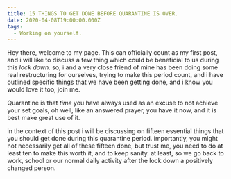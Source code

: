 ```yaml
---
title: 15 THINGS TO GET DONE BEFORE QUARANTINE IS OVER.
date: 2020-04-08T19:00:00.000Z
tags:
  - Working on yourself.
---
```

Hey there, welcome to my page. This can officially count as my first post, and i will like to discuss a few thing which could be beneficial to us during this *lock down.* so, i and a very close friend of mine has been doing some real restructuring for ourselves, trying to make this period count, and i have outlined specific things that we have been getting done, and i know you would love it too, join me. 

Quarantine is that *time* you have always used as an excuse to not achieve your set goals, oh well, like an answered prayer, you have it now, and it is best make great use of it.

in the context of this post  i will be discussing on fifteen essential things that you should get done during this quarantine period. importantly, you might not necessarily get all of these fifteen done, but trust me, you need to do at least ten to make this worth it, and to keep sanity. at least, so we go back to work, school or our normal daily activity after the lock down a positively changed person.